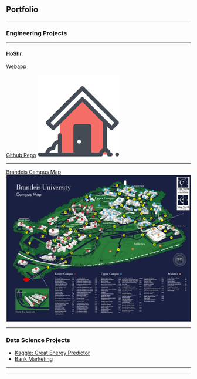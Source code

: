 ## Portfolio

---

### Engineering Projects 
---
#### HoShr
[Webapp](https://hoshr-auto-realtor.herokuapp.com/)


[Github Repo](https://github.com/hantingge/HoShr)
<img src="images/hoshr-logo.png?raw=true"/>

---

[Brandeis Campus Map](https://github.com/hantingge/brandeis-map)
<img src="images/brandeis_campus_map.jpg?raw=true"/>


---

### Data Science Projects

- [Kaggle: Great Energy Predictor](https://github.com/hantingge/ashrae-great-energy-predictor)
- [Bank Marketing](https://github.com/hantingge/bank-marketing-gradient-boosting)

---




---
